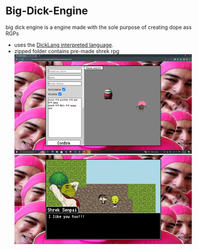 # Big-Dick-Engine
big dick engine is a engine made with the sole purpose of creating dope ass RGPs  
- uses the [DickLang interpreted language](https://github.com/WAP-Industries/DickLang).
- zipped folder contains pre-made shrek rpg
![BUILD SCREENSHOT](https://github.com/WAP-Industries/Big-Dick-Engine/blob/main/new_project.png?raw=true)
![BUILD SCREENSHOT](https://github.com/WAP-Industries/Big-Dick-Engine/blob/main/sample_project.png?raw=true)
